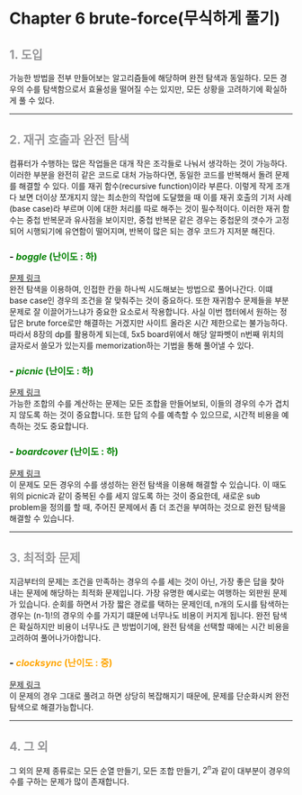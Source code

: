 # Chapter 6 brute-force(무식하게 풀기)

## <span style="color:#959597">__1. 도입__<span>
가능한 방법을 전부 만들어보는 알고리즘들에 해당하며 완전 탐색과 동일하다. 모든 경우의 수를 탐색함으로서 효율성을 떨어질 수는 있지만, 모든 상황을 고려하기에 확실하게 풀 수 있다.

<hr/>

## <span style="color:#959597">__2. 재귀 호출과 완전 탐색__<span>

컴퓨터가 수행하는 많은 작업들은 대개 작은 조각들로 나눠서 생각하는 것이 가능하다. 이러한 부분을 완전히 같은 코드로 대처 가능하다면, 동일한 코드를 반복해서 돌려 문제를 해결할 수 있다. 이를 재귀 함수(recursive function)이라 부른다. 이렇게 작게 조개다 보면 더이상 쪼개지지 않는 최소한의 작업에 도달했을 때 이를 재귀 호출의 기저 사례(base case)라 부르며 이에 대한 처리를 따로 해주는 것이 필수적이다. 이러한 재귀 함수는 중첩 반복문과 유사점을 보이지만, 중첩 반복문 같은 경우는 중첩문의 갯수가 고정되어 시행되기에 유연함이 떨어지며, 반복이 많은 되는 경우 코드가 지저분 해진다.

### - <span style="color:green">_boggle_ (난이도 : 하)<span>

[문제 링크](https://algospot.com/judge/problem/read/BOGGLE) <br/>
완전 탐색을 이용하여, 인접한 칸을 하나씩 시도해보는 방법으로 풀어나간다. 이떄 base case인 경우의 조건을 잘 맞춰주는 것이 중요하다. 또한 재귀함수 문제들을 부분 문제로 잘 이끌어가느냐가 중요한 요소로서 작용합니다. 사실 이번 챕터에서 원하는 정답은 brute force로만 해결하는 거겠지만 사이트 올라온 시간 제한으로는 불가능하다. 따라서 8장의 dp를 활용하게 되는데, 5x5 board위에서 해당 알파벳이 n번째 위치의 글자로서 쓸모가 있는지를 memorization하는 기법을 통해 풀어낼 수 있다.<br/>

### - <span style="color:green">_picnic_ (난이도 : 하)<span>

[문제 링크](https://algospot.com/judge/problem/read/BOARDCOVER#) <br/>
가능한 조합의 수를 계산하는 문제는 모든 조합을 만들어보되, 이들의 경우의 수가 겹치지 않도록 하는 것이 중요합니다. 또한 답의 수를 예측할 수 있으므로, 시간적 비용을 예측하는 것도 중요합니다. <br/>

### - <span style="color:green">_boardcover_ (난이도 : 하)<span>

[문제 링크](https://algospot.com/judge/problem/read/PICNIC) <br/>
이 문제도 모든 경우의 수를 생성하는 완전 탐색을 이용해 해결할 수 있습니다. 이 때도 위의 picnic과 같이 중복된 수를 세지 않도록 하는 것이 중요한데, 새로운 sub problem을 정의를 할 때, 주어진 문제에서 좀 더 조건을 부여하는 것으로 완전 탐색을 해결할 수 있습니다.

<hr/>

## <span style="color:#959597">__3. 최적화 문제__<span>

지금부터의 문제는 조건을 만족하는 경우의 수를 세는 것이 아닌, 가장 좋은 답을 찾아 내는 문제에 해당하는 최적화 문제입니다. 가장 유명한 예시로는 여행하는 외판원 문제가 있습니다. 순회를 하면서 가장 짧은 경로를 택하는 문제인데, n개의 도시를 탐색하는 경우는 (n-1)!의 경우의 수를 가지기 떄문에 너무나도 비용이 커지게 됩니다. 완전 탐색은 확실하지만 비용이 너무나도 큰 방법이기에, 완전 탐색을 선택할 때에는 시간 비용을 고려하여 풀어나가야합니다.

### - <span style="color:orange">_clocksync_ (난이도 : 중)<span>

[문제 링크](https://algospot.com/judge/problem/read/CLOCKSYNC) <br/>
이 문제의 경우 그대로 풀려고 하면 상당히 복잡해지기 때문에, 문제를 단순화시켜 완전 탐색으로 해결가능합니다.

<hr/>

## <span style="color:#959597">__4. 그 외__<span>

그 외의 문제 종류로는 모든 순열 만들기, 모든 조합 만들기, $2^n$과 같이 대부분이 경우의 수를 구하는 문제가 많이 존재합니다.